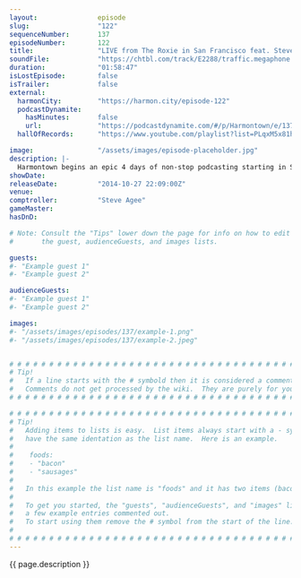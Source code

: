 ```yaml
---
layout:               episode
slug:                 "122"
sequenceNumber:       137
episodeNumber:        122
title:                "LIVE from The Roxie in San Francisco feat. Steve Agee"
soundFile:            "https://chtbl.com/track/E2288/traffic.megaphone.fm/STA9019948493.mp3?updated=1561582927"
duration:             "01:58:47"
isLostEpisode:        false
isTrailer:            false
external:
  harmonCity:         "https://harmon.city/episode-122"
  podcastDynamite:
    hasMinutes:       false
    url:              "https://podcastdynamite.com/#/p/Harmontown/e/137/122"
  hallOfRecords:      "https://www.youtube.com/playlist?list=PLqxM5x81hNOYTccLqROHY4q2ti5w7g7gT"

image:                "/assets/images/episode-placeholder.jpg"
description: |-
  Harmontown begins an epic 4 days of non-stop podcasting starting in San Francisco with none other then comptroller Steve Agee!
showDate:             
releaseDate:          "2014-10-27 22:09:00Z"
venue:                
comptroller:          "Steve Agee"
gameMaster:           
hasDnD:               

# Note: Consult the "Tips" lower down the page for info on how to edit
#       the guest, audienceGuests, and images lists.

guests:
#- "Example guest 1"
#- "Example guest 2"

audienceGuests:
#- "Example guest 1"
#- "Example guest 2"

images:
#- "/assets/images/episodes/137/example-1.png"
#- "/assets/images/episodes/137/example-2.jpeg"


# # # # # # # # # # # # # # # # # # # # # # # # # # # # # # # # # # # # # # # # # # # # #
# Tip!
#   If a line starts with the # symbold then it is considered a comment.
#   Comments do not get processed by the wiki.  They are purely for your information.
# # # # # # # # # # # # # # # # # # # # # # # # # # # # # # # # # # # # # # # # # # # # #

# # # # # # # # # # # # # # # # # # # # # # # # # # # # # # # # # # # # # # # # # # # # #
# Tip!
#   Adding items to lists is easy.  List items always start with a - symbol and have
#   have the same identation as the list name.  Here is an example.
#
#    foods:
#    - "bacon"
#    - "sausages"
#
#   In this example the list name is "foods" and it has two items (bacon, and sausages).
#
#   To get you started, the "guests", "audienceGuests", and "images" lists below have
#   a few example entries commented out.
#   To start using them remove the # symbol from the start of the line.
#
# # # # # # # # # # # # # # # # # # # # # # # # # # # # # # # # # # # # # # # # # # # # #
---
```


<!-- The episode description will be rendered here -->
{{ page.description }}

<!-- Add your content BELOW here -->
<!-- vvvvvvvvvvvvvvvvvvvvvvvvvvv -->




<!-- ^^^^^^^^^^^^^^^^^^^^^^^^^^^ -->
<!-- Add your content ABOVE here -->

<!-- The episode gallery will be rendered here -->